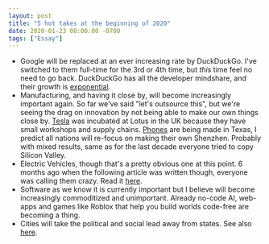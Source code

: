 ```yaml
---
layout: post
title: "5 hot takes at the beginning of 2020"
date: 2020-01-23 08:00:00 -0700
tags: ["Essay"]
---
```


- Google will be replaced at an ever increasing rate by DuckDuckGo. I've switched to them full-time for the 3rd or 4th time, but _this_ time feel no need to go back. DuckDuckGo has all the developer mindshare, and their growth is [exponential](https://duckduckgo.com/traffic).
- Manufacturing, and having it close by, will become increasingly important again. So far we've said "let's outsource this", but we're seeing the drag on innovation by not being able to make our own things close by. [Tesla](https://youtu.be/r46x_ti__vs?t=1717) was incubated at Lotus in the UK because they have small workshops and supply chains. [Phones](https://www.omgubuntu.co.uk/2019/12/purism-announce-1999-librem-5-usa-same-librem-5-just-made-in-america) are being made in Texas, I predict all nations will re-focus on making their own Shenzhen. Probably with mixed results, same as for the last decade everyone tried to copy Silicon Valley.
- Electric Vehicles, though that's a pretty obvious one at this point. 6 months ago when the following article was written though, everyone was calling them crazy. Read it [here](https://nikodunk.com/4-reasons-why-electric-vehicles-will-dominate-sooner-than-you-think/).
- Software as we know it is currently important but I believe will become increasingly commoditized and unimportant. Already no-code AI, web-apps and games like Roblox that help you build worlds code-free are becoming a thing.
- Cities will take the political and social lead away from states. See also [here](https://nikodunk.com/cities/).
